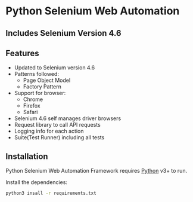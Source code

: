 # Python Selenium Web Automation
## Includes Selenium Version 4.6

## Features

- Updated to Selenium version 4.6
- Patterns followed:
    - Page Object Model
    - Factory Pattern
- Support for browser:
    - Chrome
    - Firefox
    - Safari
- Selenium 4.6 self manages driver browsers
- Request library to call API requests
- Logging info for each action
- Suite(Test Runner) including all tests

## Installation

Python Selenium Web Automation Framework requires [Python](https://www.python.org/) v3+ to run.

Install the dependencies:

```sh
python3 insall -r requirements.txt
```